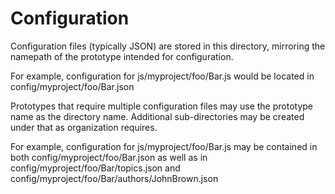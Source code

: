 Configuration
=============

Configuration files (typically JSON) are stored in this directory, mirroring the namepath of the prototype intended for
configuration.

For example, configuration for js/myproject/foo/Bar.js would be located in config/myproject/foo/Bar.json

Prototypes that require multiple configuration files may use the prototype name as the directory name. Additional
sub-directories may be created under that as organization requires.

For example, configuration for js/myproject/foo/Bar.js may be contained in both config/myproject/foo/Bar.json as well
as in config/myproject/foo/Bar/topics.json and config/myproject/foo/Bar/authors/JohnBrown.json
